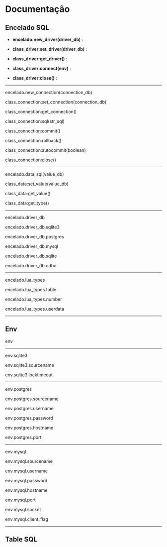 
# Documentação



## Encelado SQL

+ __encelado.new_driver(driver_db)__ : 

+ __class_driver:set_driver(driver_db)__ : 

+ __class_driver:get_driver()__ : 

+ __class_driver:connect(env)__ : 

+ __class_driver:close()__ : 

------------------------------------------

encelado.new_connection(connection_db)

class_connection:set_connection(connection_db)

class_connection:get_connection()

class_connection:sql(str_sql)

class_connection:commit()

class_connection:rollback()

class_connection:autocommit(boolean)

class_connection:close()

------------------------------------------

encelado.data_sql(value_db)

class_data:set_value(value_db)

class_data:get_value()

class_data:get_type()

------------------------------------------

encelado.driver_db

encelado.driver_db.sqlite3

encelado.driver_db.postgres

encelado.driver_db.mysql

encelado.driver_db.sqlite

encelado.driver_db.odbc

------------------------------------------

encelado.lua_types

encelado.lua_types.table

encelado.lua_types.number

encelado.lua_types.userdata

------------------------------------------

## Env

env

------------------------------------------

env.sqlite3

env.sqlite3.sourcename

env.sqlite3.locktimeout

------------------------------------------

env.postgres

env.postgres.sourcename

env.postgres.username

env.postgres.password

env.postgres.hostname

env.postgres.port

------------------------------------------

env.mysql

env.mysql.sourcename

env.mysql.username

env.mysql.password

env.mysql.hostname

env.mysql.port

env.mysql.socket

env.mysql.client_flag

------------------------------------------

## Table SQL

